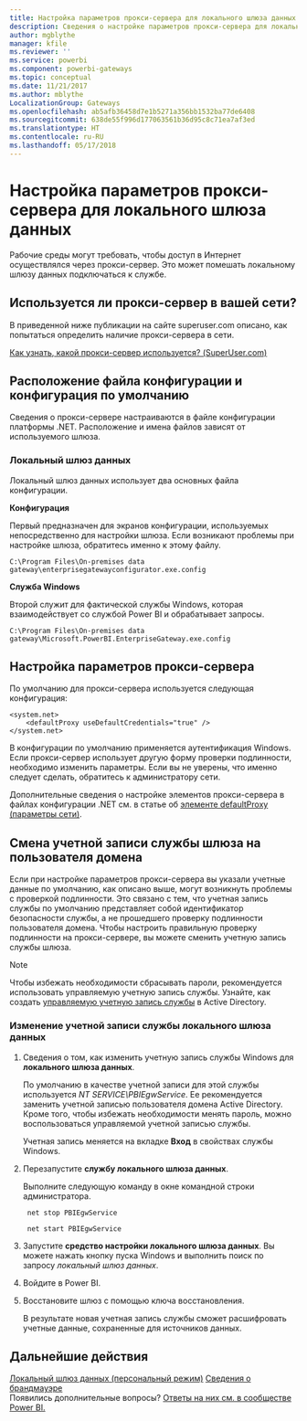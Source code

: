```yaml
---
title: Настройка параметров прокси-сервера для локального шлюза данных
description: Сведения о настройке параметров прокси-сервера для локального шлюза данных.
author: mgblythe
manager: kfile
ms.reviewer: ''
ms.service: powerbi
ms.component: powerbi-gateways
ms.topic: conceptual
ms.date: 11/21/2017
ms.author: mblythe
LocalizationGroup: Gateways
ms.openlocfilehash: ab5afb36458d7e1b5271a356bb1532ba77de6408
ms.sourcegitcommit: 638de55f996d177063561b36d95c8c71ea7af3ed
ms.translationtype: HT
ms.contentlocale: ru-RU
ms.lasthandoff: 05/17/2018
---
```

# <a name="configuring-proxy-settings-for-the-on-premises-data-gateway"></a>Настройка параметров прокси-сервера для локального шлюза данных
Рабочие среды могут требовать, чтобы доступ в Интернет осуществлялся через прокси-сервер. Это может помешать локальному шлюзу данных подключаться к службе.

## <a name="does-your-network-use-a-proxy"></a>Используется ли прокси-сервер в вашей сети?
В приведенной ниже публикации на сайте superuser.com описано, как попытаться определить наличие прокси-сервера в сети.

[Как узнать, какой прокси-сервер используется? (SuperUser.com)](https://superuser.com/questions/346372/how-do-i-know-what-proxy-server-im-using)

## <a name="configuration-file-location-and-default-configuration"></a>Расположение файла конфигурации и конфигурация по умолчанию
Сведения о прокси-сервере настраиваются в файле конфигурации платформы .NET. Расположение и имена файлов зависят от используемого шлюза.

### <a name="on-premises-data-gateway"></a>Локальный шлюз данных
Локальный шлюз данных использует два основных файла конфигурации.

**Конфигурация**

Первый предназначен для экранов конфигурации, используемых непосредственно для настройки шлюза. Если возникают проблемы при настройке шлюза, обратитесь именно к этому файлу.

    C:\Program Files\On-premises data gateway\enterprisegatewayconfigurator.exe.config

**Служба Windows**

Второй служит для фактической службы Windows, которая взаимодействует со службой Power BI и обрабатывает запросы.

    C:\Program Files\On-premises data gateway\Microsoft.PowerBI.EnterpriseGateway.exe.config

## <a name="configuring-proxy-settings"></a>Настройка параметров прокси-сервера
По умолчанию для прокси-сервера используется следующая конфигурация:

    <system.net>
        <defaultProxy useDefaultCredentials="true" />
    </system.net>

В конфигурации по умолчанию применяется аутентификация Windows. Если прокси-сервер использует другую форму проверки подлинности, необходимо изменить параметры. Если вы не уверены, что именно следует сделать, обратитесь к администратору сети.

Дополнительные сведения о настройке элементов прокси-сервера в файлах конфигурации .NET см. в статье об [элементе defaultProxy (параметры сети)](https://msdn.microsoft.com/library/kd3cf2ex.aspx).

## <a name="changing-the-gateway-service-account-to-a-domain-user"></a>Смена учетной записи службы шлюза на пользователя домена
Если при настройке параметров прокси-сервера вы указали учетные данные по умолчанию, как описано выше, могут возникнуть проблемы с проверкой подлинности. Это связано с тем, что учетная запись службы по умолчанию представляет собой идентификатор безопасности службы, а не прошедшего проверку подлинности пользователя домена. Чтобы настроить правильную проверку подлинности на прокси-сервере, вы можете сменить учетную запись службы шлюза.

> [!NOTE]
> Чтобы избежать необходимости сбрасывать пароли, рекомендуется использовать управляемую учетную запись службы. Узнайте, как создать [управляемую учетную запись службы](https://technet.microsoft.com/library/dd548356.aspx) в Active Directory.
> 
> 

### <a name="change-the-on-premises-data-gateway-service-account"></a>Изменение учетной записи службы локального шлюза данных
1. Сведения о том, как изменить учетную запись службы Windows для **локального шлюза данных**.
   
    По умолчанию в качестве учетной записи для этой службы используется *NT SERVICE\PBIEgwService*. Ее рекомендуется заменить учетной записью пользователя домена Active Directory. Кроме того, чтобы избежать необходимости менять пароль, можно воспользоваться управляемой учетной записью службы.
   
    Учетная запись меняется на вкладке **Вход** в свойствах службы Windows.
2. Перезапустите **службу локального шлюза данных**.
   
    Выполните следующую команду в окне командной строки администратора.
   
        net stop PBIEgwService
   
        net start PBIEgwService
3. Запустите **средство настройки локального шлюза данных**. Вы можете нажать кнопку пуска Windows и выполнить поиск по запросу *локальный шлюз данных*.
4. Войдите в Power BI.
5. Восстановите шлюз с помощью ключа восстановления.
   
    В результате новая учетная запись службы сможет расшифровать учетные данные, сохраненные для источников данных.

## <a name="next-steps"></a>Дальнейшие действия
[Локальный шлюз данных (персональный режим)](service-gateway-personal-mode.md)
[Сведения о брандмауэре](service-gateway-onprem-tshoot.md#firewall-or-proxy)  
Появились дополнительные вопросы? [Ответы на них см. в сообществе Power BI.](http://community.powerbi.com/)

